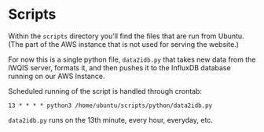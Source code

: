 # Scripts

Within the ``scripts`` directory you'll find the files that are run from Ubuntu.
(The part of the AWS instance that is not used for serving the website.)

For now this is a single python file, ``data2idb.py`` that takes new data from the IWQIS server, 
formats it, and then pushes it to the InfluxDB database running on our AWS Instance.

Scheduled running of the script is handled through crontab:

``13 * * * * python3 /home/ubuntu/scripts/python/data2idb.py``

``data2idb.py`` runs on the 13th minute, every hour, everyday, etc.

